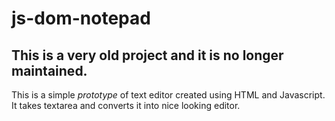 # js-dom-notepad

## This is a very old project and it is no longer maintained.

This is a simple *prototype* of text editor created using HTML and Javascript. 
It takes textarea and converts it into nice looking editor.
